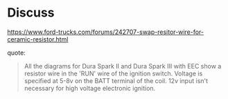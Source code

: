 # Discuss
https://www.ford-trucks.com/forums/242707-swap-resitor-wire-for-ceramic-resistor.html

quote:
>All the diagrams for Dura Spark II and Dura Spark III with EEC show a resistor wire in the 'RUN' wire of the ignition switch. Voltage is specified at 5-8v on the BATT terminal of the coil. 12v input isn't necessary for high voltage electronic ignition.
